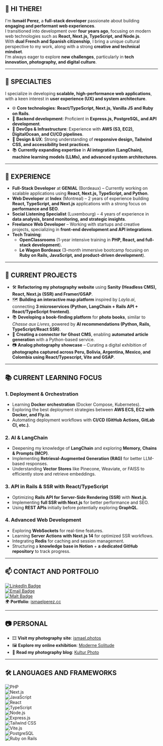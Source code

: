 ## 👋 HI THERE!

I'm **Ismaël Perez**, a **full-stack developer** passionate about building **engaging and performant web experiences**.  
I transitioned into development over **four years ago**, focusing on modern web technologies such as **React, Next.js, TypeScript, and Node.js**.  
With **dual French and Spanish citizenship**, I bring a unique cultural perspective to my work, along with a strong **creative and technical mindset**.  
I'm always eager to explore **new challenges**, particularly in **tech innovation, photography, and digital culture**.  

---

## 🔭 **SPECIALTIES**  

I specialize in developing **scalable, high-performance web applications**, with a keen interest in **user experience (UX) and system architecture**.  

- 🌐 **Core technologies**: **React/TypeScript, Next.js, Vanilla JS and Ruby on Rails**.  
- 🔧 **Backend development**: Proficient in **Express.js, PostgreSQL, and API development**.  
- 🚀 **DevOps & Infrastructure**: Experience with **AWS (S3, EC2), DigitalOcean, and CI/CD pipelines**.  
- 🎨 **Design & UX**: Strong understanding of **responsive design, Tailwind CSS, and accessibility best practices**.  
- 📚 **Currently expanding expertise** in **AI integration (LangChain), machine learning models (LLMs), and advanced system architectures**.  

---

## 💼 **EXPERIENCE**  

- **Full-Stack Developer** at **GENIAL** (Bordeaux) – Currently working on scalable applications using **React, Next.js, TypeScript, and Python**.  
- **Web Developer** at **Index** (Montreal) – 2 years of experience building **React, TypeScript, and Next.js** applications with a strong focus on **performance and SEO**.  
- **Social Listening Specialist** (Luxembourg) – 4 years of experience in **data analysis, brand monitoring, and strategic insights**.  
- **Freelance Web Developer** – Working with startups and creative projects, specializing in **front-end development and API integrations**.  
- **Tech Training**:  
  - **OpenClassrooms** (1-year intensive training in **PHP, React, and full-stack development**).  
  - **Le Wagon Bordeaux** (3-month immersive bootcamp focusing on **Ruby on Rails, JavaScript, and product-driven development**).  

---

## 🌟 **CURRENT PROJECTS**  

- 🛠 **Refactoring my photography website** using **Sanity (Headless CMS), React, Next.js (SSR) and Framer/GSAP**.  
- 🗺 **Building an interactive map platform** inspired by *Layla.ai*, connecting **3 microservices (Python, LangChain + Rails API + React/TypeScript frontend)**.  
- 📚 **Developing a book-finding platform** for **photo books**, similar to *Chasse aux Livres*, powered by **AI recommendations (Python, Rails, TypeScript/React SSR)**.  
- 📝 **Creating a connector for Ghost CMS**, enabling **automated article generation** with a Python-based service.  
- 📷 **Analog photography showcase** – Curating a digital exhibition of **photographs captured across Peru, Bolivia, Argentina, Mexico, and Colombia using React/Typescript, Vite and GSAP**.  

---

## 📚 **CURRENT LEARNING FOCUS**  

### **1. Deployment & Orchestration**  
- Learning **Docker orchestration** (Docker Compose, Kubernetes).  
- Exploring the best deployment strategies between **AWS ECS, EC2 with Docker, and Fly.io**.  
- Automating deployment workflows with **CI/CD (GitHub Actions, GitLab CI, etc.)**.  

### **2. AI & LangChain**  
- Deepening my knowledge of **LangChain** and exploring **Memory, Chains & Prompts (MCP)**.  
- Implementing **Retrieval-Augmented Generation (RAG)** for better LLM-based responses.  
- Understanding **Vector Stores** like Pinecone, Weaviate, or FAISS to efficiently store and retrieve embeddings.  

### **3. API in Rails & SSR with React/TypeScript**  
- Optimizing **Rails API for Server-Side Rendering (SSR)** with **Next.js**.  
- Implementing **full SSR with Next.js** for better performance and SEO.  
- Using **REST APIs** initially before potentially exploring **GraphQL**.  

### **4. Advanced Web Development**  
- Exploring **WebSockets** for real-time features.  
- Learning **Server Actions with Next.js 14** for optimized SSR workflows.  
- Integrating **Redis** for caching and session management.  
- Structuring a **knowledge base in Notion** + **a dedicated GitHub repository** to track progress.  

---

## 📫 **CONTACT AND PORTFOLIO**  

[![LinkedIn Badge](https://img.shields.io/badge/-LinkedIn-0077B5?style=flat&logo=LinkedIn&logoColor=white)](https://www.linkedin.com/in/ismael-jhri/)  
[![Email Badge](https://img.shields.io/badge/-Email-D14836?style=flat&logo=gmail&logoColor=white)](mailto:contact@ismaelperez.cc)  
[![Malt Badge](https://img.shields.io/badge/-Malt-F7DF1E?style=flat&logo=malt&logoColor=white)](https://www.malt.fr/profile/ismaeljouhariperez)  
🌍 **Portfolio**: [ismaelperez.cc](https://ismaelperez.cc)  

---

## 📷 **PERSONAL**  

- 🎞 **Visit my photography site**: [ismael.photos](https://ismael.photos)  
- 🖼 **Explore my online exhibition**: [Moderne Solitude](https://mdoernesolitude.fr)  
- 📖 **Read my photography blog**: [Kultur Photo](https://kulturphoto.club)  

---

## 🛠️ **LANGUAGES AND FRAMEWORKS**  

![PHP](https://img.shields.io/badge/-PHP-777BB4?style=flat&logo=php&logoColor=white)  
![Next.js](https://img.shields.io/badge/-Next.js-000000?style=flat&logo=next.js&logoColor=white)  
![JavaScript](https://img.shields.io/badge/-JavaScript-F7DF1E?style=flat&logo=javascript&logoColor=black)  
![React](https://img.shields.io/badge/-React-61DAFB?style=flat&logo=react&logoColor=black)  
![TypeScript](https://img.shields.io/badge/-TypeScript-3178C6?style=flat&logo=typescript&logoColor=white)  
![Node.js](https://img.shields.io/badge/-Node.js-339933?style=flat&logo=node.js&logoColor=white)  
![Express.js](https://img.shields.io/badge/-Express.js-000000?style=flat&logo=express&logoColor=white)  
![Tailwind CSS](https://img.shields.io/badge/-Tailwind_CSS-38B2AC?style=flat&logo=tailwind-css&logoColor=white)  
![Vite.js](https://img.shields.io/badge/-Vite.js-646cff?style=flat&logo=vite&logoColor=white)  
![PostgreSQL](https://img.shields.io/badge/-PostgreSQL-336791?style=flat&logo=postgresql&logoColor=white)  
![Ruby on Rails](https://img.shields.io/badge/-Ruby_on_Rails-CC0000?style=flat&logo=ruby-on-rails&logoColor=white)  
